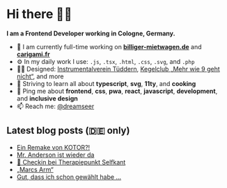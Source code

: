# Hi there 👋🏼

**I am a Frontend Developer working in Cologne, Germany.**

* 🏢 I am currently full-time working on **[billiger-mietwagen.de](https://www.billiger-mietwagen.de/)** and **[carigami.fr](https://www.carigami.fr/)**
* ⚙️ In my daily work I use: `.js`, `.tsx`, `.html`, `.css`, `.svg`, and `.php`
* 💅🏼 Designed: [Instrumentalverein Tüddern](https://instrumentalverein-tueddern.de/), [Kegelclub „Mehr wie 9 geht nicht“](https://kegelclub-tüddern.de/), and more
* 🌱 Striving to learn all about **typescript**, **svg**, **11ty**, and **cooking**
* 💬 Ping me about **frontend**, **css**, **pwa**, **react**, **javascript**, **development**, and **inclusive design**
* 📫 Reach me: [@dreamseer](https://twitter.com/dreamseer)

## Latest blog posts (🇩🇪 only)

<!-- POST-LIST:START -->
- [Ein Remake von KOTOR?!](https://marcgoertz.de/2021/ein-remake-von-kotor)
- [Mr. Anderson ist wieder da](https://marcgoertz.de/2021/mr-anderson-ist-wieder-da)
- [📍 Checkin bei Therapiepunkt Selfkant](https://marcgoertz.de/2021/3533)
- [„Marcs Arm“](https://marcgoertz.de/2021/marcs-arm)
- [Gut, dass ich schon gewählt habe …](https://marcgoertz.de/2021/gut-dass-ich-schon-gewaehlt-habe)
<!-- POST-LIST:END -->
